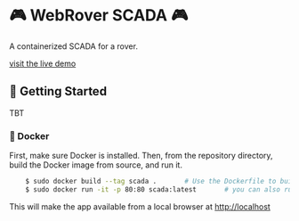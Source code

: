 # 🎮 WebRover SCADA 🎮

A containerized SCADA for a rover.

[visit the live demo](https://scada.teoo.io)

## 📍 Getting Started
TBT

### 🐳 Docker
First, make sure Docker is installed. Then, from the repository directory, build the Docker image from source, and run it.

```BASH
    $ sudo docker build --tag scada .       # Use the Dockerfile to build a docker container using the source
    $ sudo docker run -it -p 80:80 scada:latest       # you can also run the container detached by using -d instead of -it
```
This will make the app available from a local browser at [http://localhost](http://localhost)
